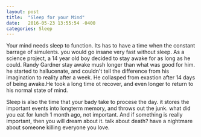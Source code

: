 ```yaml
---
layout: post
title:  "Sleep for your Mind"
date:   2016-05-23 13:55:54 -0400
categories: Sleep
---
```

Your mind needs sleep to function. Its has to have a time when the constant barrage of simulents. you would go insane 
very fast without sleep. As a science project, a 14 year old boy decided to stay awake for as long as he could. Randy 
Gardner stay awake mush longer than what was good for him. he started to hallucenate, and couldn't tell the difference 
from his imagination to reality after a week. He collasped from exastion after 14 days of being awake.He took a long 
time ot recover, and even longer to return to his normal state of mind. 

Sleep is also the  time that your bady take to procese the day. it stores the important events into longterm memory, 
and throws out the junk. what did you eat for lunch 1 month ago, not important. And if something is really important, 
then you will dream about it. talk about death? have a nightmare about someone killing everyone you love.
